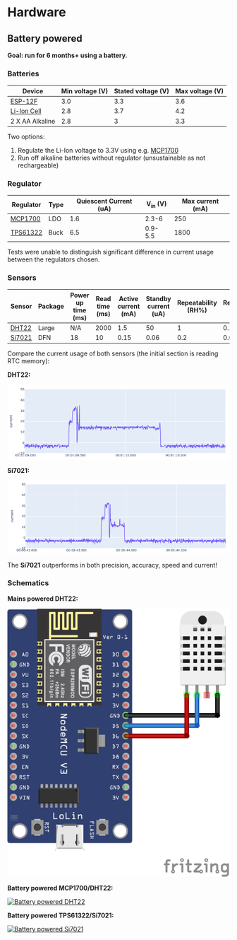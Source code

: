 # Hardware

## Battery powered

**Goal: run for 6 months+ using a battery.**

### Batteries

Device|Min voltage (V)|Stated voltage (V)|Max voltage (V)
---|---|---|---
[ESP-12F](http://wiki.ai-thinker.com/_media/esp8266/a014ps01.pdf)|3.0|3.3|3.6
[Li-Ion Cell](https://www.amazon.co.uk/XHDATA-Rechargeable-Intelligent-Protection-Environmental-BL-5C/dp/B0796L49J1/ref=sr_1_8?)|2.8|3.7|4.2
2 X AA Alkaline|2.8|3|3.3

Two options:

1. Regulate the Li-Ion voltage to 3.3V using e.g. [MCP1700](https://www.microchip.com/wwwproducts/en/MCP1700)
2. Run off alkaline batteries without regulator (unsustainable as not rechargeable)

### Regulator

Regulator|Type|Quiescent Current (uA)|V<sub>in</sub> (V)|Max current (mA)
---|---|---|---|---
[MCP1700](https://www.microchip.com/wwwproducts/en/MCP1700)|LDO|1.6|2.3-6|250
[TPS61322](https://www.ti.com/lit/ds/symlink/tps61322.pdf?ts=1602954670088)|Buck|6.5|0.9-5.5|1800

Tests were unable to distinguish significant difference in current usage between the regulators chosen.

### Sensors

Sensor|Package|Power up time (ms)|Read time (ms)|Active current (mA)|Standby current (uA)|Repeatability (RH%)|Repeatability (°C)
---|---|---|---|---|---|---|---
[DHT22](https://www.sparkfun.com/datasheets/Sensors/Temperature/DHT22.pdf)|Large|N/A|2000|1.5|50|1|0.2
[Si7021](https://www.silabs.com/documents/public/data-sheets/Si7021-A20.pdf)|DFN|18|10|0.15|0.06|0.2|0.08

Compare the current usage of both sensors (the initial section is reading RTC memory):

**DHT22:**

![DHT22](dht22.png)

**Si7021:**

![Si7021](Si7021.png)

The **Si7021** outperforms in both precision, accuracy, speed and current!

### Schematics

**Mains powered DHT22:**

![Mains powered DHT22](nodemcu-mains.png)

**Battery powered MCP1700/DHT22:**

[![Battery powered DHT22](https://user-images.githubusercontent.com/534681/81606445-059c6080-93cb-11ea-8b18-0f8d1f223274.png)](esp12f-dht22/)

**Battery powered TPS61322/Si7021:**

[![Battery powered Si7021](https://user-images.githubusercontent.com/534681/96509627-3921c780-1254-11eb-96db-8e310c1789ee.png)](esp12f-si7021)
